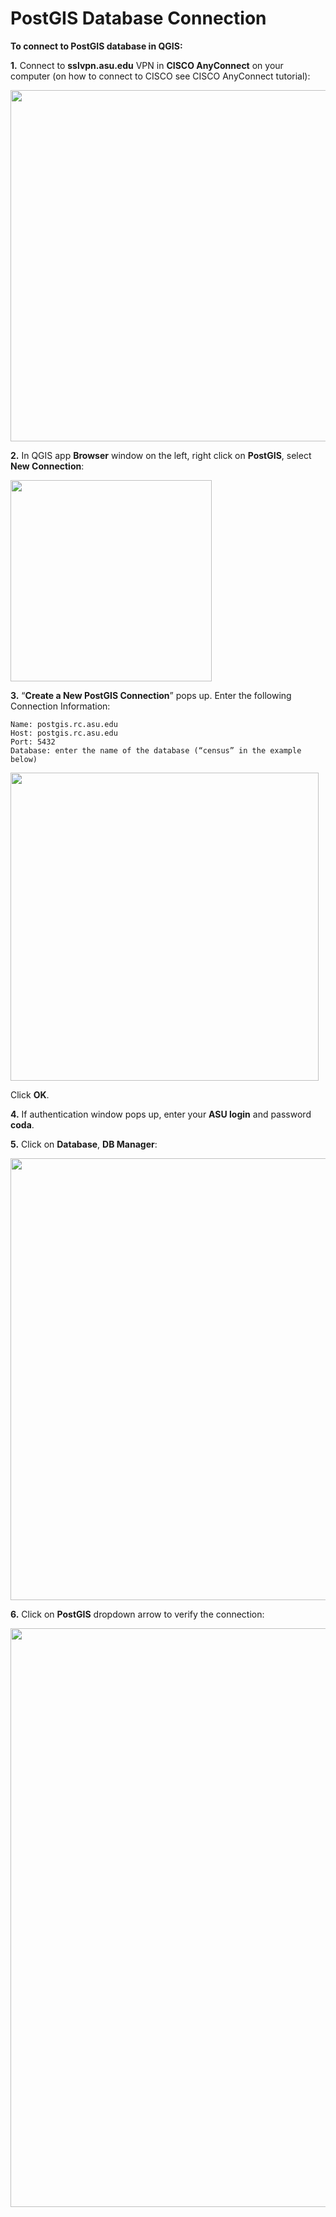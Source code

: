 PostGIS Database Connection
================

**To connect to PostGIS database in QGIS:**

**1.** Connect to **sslvpn.asu.edu** VPN in **CISCO AnyConnect** on your
computer (on how to connect to CISCO see CISCO AnyConnect tutorial):

<img src="CISCO.jpg" width="562" />

**2.** In QGIS app **Browser** window on the left, right click on
**PostGIS**, select **New Connection**:

<img src="PostGIS_1.jpg" width="322" />

**3.** “**Create a New PostGIS Connection**” pops up. Enter the
following Connection Information:

    Name: postgis.rc.asu.edu
    Host: postgis.rc.asu.edu
    Port: 5432
    Database: enter the name of the database (“census” in the example below)

<img src="PostGIS_2.jpg" width="493" />

Click **OK**.

**4.** If authentication window pops up, enter your **ASU login** and
password **coda**.

**5.** Click on **Database**, **DB Manager**:

<img src="PostGIS_3.png" width="707" />

**6.** Click on **PostGIS** dropdown arrow to verify the connection:

<img src="PostGIS_4.jpg" width="926" />
